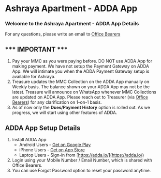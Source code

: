 # Ashraya Apartment - ADDA App
### Welcome to the Ashraya Apartment - ADDA App Details
For any questions, please write an email to <a href="mailto:AshrayaApts2013@gmail.com">Office Bearers</a>

## *** IMPORTANT ***
1. Pay your MMC as you were paying before.  DO NOT use ADDA App for making payment.  We have not setup the Payment Gateway on ADDA App.  We will intimate you when the ADDA Payment Gateway setup is available for Ashraya.
2. Treasure updates the MMC Collection on the ADDA App manually on Weekly basis.  The balance shown on your ADDA App may not be the latest.  Treasure will announce on WhatsApp whenever MMC Collections are updated on ADDA App. Please reach out to Treasurer (via <a href="mailto:AshrayaApts2013@gmail.com">Office Bearers</a>) for any clarification on 1-on-1 basis. 
3. As of now only the **Dues/Payment History** option is rolled out.  As we progress, we will start using other features of ADDA.

## ADDA App Setup Details 
1. Install ADDA App 
   - Android Users - [Get on Google Play](https://play.google.com/store/apps/details?id=com.threefiveeight.adda)
   - iPhone Users - [Get on App Store](https://itunes.apple.com/in/app/id753845888)
   - Laptop Users - Sign-in from [https://adda.io/](https://adda.io/)
2. Login using your Mobile Number / Email Number, which is shared with Office Bearers.  
3. You can use Forgot Password option to reset your password anytime.


